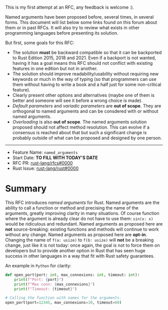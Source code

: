 This is my first attempt at an RFC, any feedback is welcome :).

Named arguments have been proposed before, several times, in several forms. This document will list
below some links found on this forum about them or in past RFCs. It will also try to review what
exists in other programming languages before presenting its solution.

But first, some goals for this RFC:

- The solution **must** be backward compatible so that it can be backported to Rust Edition 2015,
  2018 and 2021. Even if a backport is not wanted, having it has a goal means this RFC should not
  conflict with existing features in one edition but not in another.
- The solution should improve readability/usability without requiring new keywords or much in the
  way of typing (so that programmers can use them without having to write a book and a half just
  for some non-critical feature).
- Clearly present other options and alternatives (maybe one of them is better and someone will see
  it before a wrong choice is made).
- *Default parameters* and *variadic parameters* are **out of scope**. They are orthogonal to named
  arguments and can be consdered with or without named arguments.
- *Overloading* is also **out of scope**. The named arguments solution proposed should not affect
  method resolution. This can evolve if a consensus is reached about that but such a significant
  change is probably outside of what can be proposed and designed by one person.

---

- Feature Name: `named_arguments`
- Start Date: **TO FILL WITH TODAY'S DATE**
- RFC PR: [rust-lang/rfcs#0000](https://github.com/rust-lang/rfcs/pull/0000)
- Rust Issue: [rust-lang/rust#0000](https://github.com/rust-lang/rust/issues/0000)

# Summary
[summary]: #summary

This RFC introduces *named arguments* for Rust. Named arguments are the ability to call a function
or method and precising the name of the arguments, greatly improving clarity in many situations. Of
course function where the argument is already clear do not have to use them: `sin(x: x)` would be
ridiculous and redundant. Named arguments as proposed here are **not** source-breaking: existing
functions and methods will continue to work without any change. Named arguments as proposed here
are **opt-in**. Changing the name of `f(a: usize)` to `f(b: usize)` will **not** be a breaking
change, just like it is not today: once again, the goal is not to force them on developers but to
provide another option in Rust that has seen huge success in other languages in a way that fit with
Rust safety guarantees.

An example in `Python` for clarity:

```python
def open_port(port: int, max_connexions: int, timeout: int):
    print(f"Port: {port}")
    print(f"Max conn: {max_connexions}")
    print(f"Timeout: {timeout}")

# Calling the function with names for the arguments.
open_port(port=12345, max_connexions=10, timeout=60)
```
